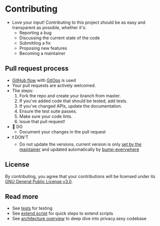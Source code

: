 # Contributing

- Love your input! Contributing to this project should be as easy and transparent as possible, whether it's:
  - Reporting a bug
  - Discussing the current state of the code
  - Submitting a fix
  - Proposing new features
  - Becoming a maintainer

## Pull request process

- [GitHub flow](https://guides.github.com/introduction/flow/index.html) with [GitOps](./img/architecture/gitops.png) is used
- Your pull requests are actively welcomed.
- The steps:
  1. Fork the repo and create your branch from master.
  2. If you've added code that should be tested, add tests.
  3. If you've changed APIs, update the documentation.
  4. Ensure the test suite passes.
  5. Make sure your code lints.
  6. Issue that pull request!
- 🙏 DO
  - Document your changes in the pull request
- ❗ DON'T
  - Do not update the versions, current version is only [set by the maintainer](./img/architecture/gitops.png) and updated automatically by [bump-everywhere](https://github.com/undergroundwires/bump-everywhere)

## License

By contributing, you agree that your contributions will be licensed under its [GNU General Public License v3.0](./LICENSE).

## Read more

- See [tests](./docs/tests.md) for testing
- See [extend script](./README.md#extend-scripts) for quick steps to extend scripts
- See [architecture overview](./README.md#architecture-overview) to deep dive into privacy.sexy codebase
